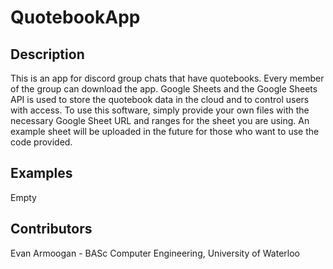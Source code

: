 # QuotebookApp

## Description
This is an app for discord group chats that have quotebooks. Every member of the group can download the app. Google Sheets and the Google Sheets API is used to store the quotebook data in the cloud and to control users with access. To use this software, simply provide your own files with the necessary Google Sheet URL and ranges for the sheet you are using. An example sheet will be uploaded in the future for those who want to use the code provided. 

## Examples
Empty

## Contributors
Evan Armoogan - BASc Computer Engineering, University of Waterloo
